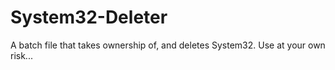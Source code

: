 # System32-Deleter
A batch file that takes ownership of, and deletes System32. Use at your own risk...

